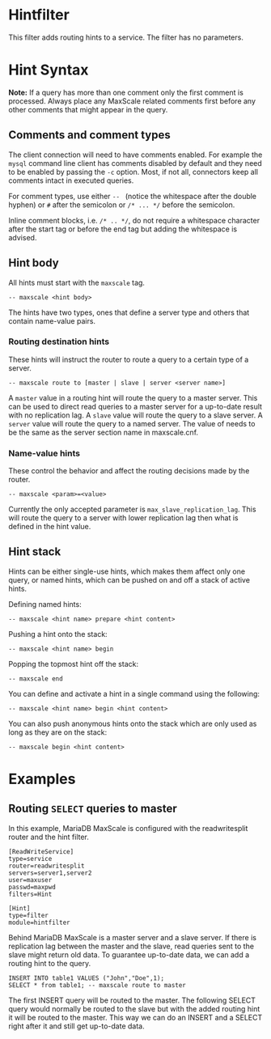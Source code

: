 # Hintfilter

This filter adds routing hints to a service. The filter has no parameters.

# Hint Syntax

**Note:** If a query has more than one comment only the first comment is
  processed. Always place any MaxScale related comments first before any other
  comments that might appear in the query.

## Comments and comment types

The client connection will need to have comments enabled. For example the
`mysql` command line client has comments disabled by default and they need to be
enabled by passing the `-c` option. Most, if not all, connectors keep all
comments intact in executed queries.

For comment types, use either `-- ` (notice the whitespace after the double
hyphen) or `#` after the semicolon or `/* ... */` before the semicolon.

Inline comment blocks, i.e. `/* .. */`, do not require a whitespace character
after the start tag or before the end tag but adding the whitespace is advised.

## Hint body

All hints must start with the `maxscale` tag.

```
-- maxscale <hint body>
```

The hints have two types, ones that define a server type and others that contain
name-value pairs.

### Routing destination hints

These hints will instruct the router to route a query to a certain type of a
server.

```
-- maxscale route to [master | slave | server <server name>]
```

A `master` value in a routing hint will route the query to a master server. This
can be used to direct read queries to a master server for a up-to-date result
with no replication lag. A `slave` value will route the query to a slave
server. A `server` value will route the query to a named server. The value of
_<server name>_ needs to be the same as the server section name in maxscale.cnf.

### Name-value hints

These control the behavior and affect the routing decisions made by the router.

```
-- maxscale <param>=<value>
```

Currently the only accepted parameter is `max_slave_replication_lag`. This will
route the query to a server with lower replication lag then what is defined in
the hint value.

## Hint stack

Hints can be either single-use hints, which makes them affect only one query, or
named hints, which can be pushed on and off a stack of active hints.

Defining named hints:

```
-- maxscale <hint name> prepare <hint content>
```

Pushing a hint onto the stack:

```
-- maxscale <hint name> begin
```

Popping the topmost hint off the stack:

```
-- maxscale end
```

You can define and activate a hint in a single command using the following:

```
-- maxscale <hint name> begin <hint content>
```

You can also push anonymous hints onto the stack which are only used as long as
they are on the stack:

```
-- maxscale begin <hint content>
```

# Examples

## Routing `SELECT` queries to master

In this example, MariaDB MaxScale is configured with the readwritesplit router
and the hint filter.

```
[ReadWriteService]
type=service
router=readwritesplit
servers=server1,server2
user=maxuser
passwd=maxpwd
filters=Hint

[Hint]
type=filter
module=hintfilter
```

Behind MariaDB MaxScale is a master server and a slave server. If there is
replication lag between the master and the slave, read queries sent to the slave
might return old data. To guarantee up-to-date data, we can add a routing hint
to the query.

```
INSERT INTO table1 VALUES ("John","Doe",1);
SELECT * from table1; -- maxscale route to master
```

The first INSERT query will be routed to the master. The following SELECT query
would normally be routed to the slave but with the added routing hint it will be
routed to the master. This way we can do an INSERT and a SELECT right after it
and still get up-to-date data.
